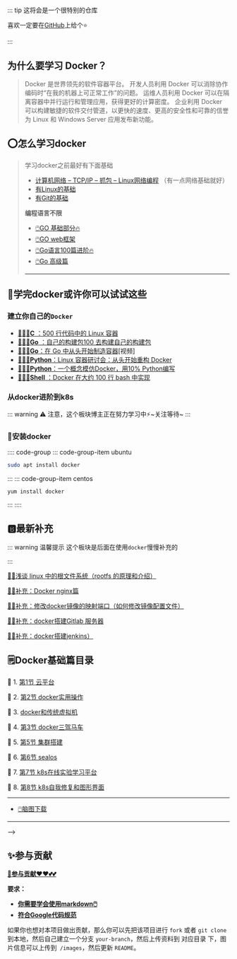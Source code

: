 # 

:::  tip 
这将会是一个很特别的仓库

喜欢一定要在[GitHub](https://github.com/3293172751/cs-awesome-Block_Chain)上给个⭐

:::



## 为什么要学习 Docker？

> Docker 是世界领先的软件容器平台。
> 开发人员利用 Docker 可以消除协作编码时“在我的机器上可正常工作”的问题。
> 运维人员利用 Docker 可以在隔离容器中并行运行和管理应用，获得更好的计算密度。
> 企业利用 Docker 可以构建敏捷的软件交付管道，以更快的速度、更高的安全性和可靠的信誉为 Linux 和 Windows Server 应用发布新功能。



## ⭕怎么学习docker

> 学习docker之前最好有下面基础
>
> +  [计算机网络 – TCP/IP – 抓包 – Linux网络编程](https://github.com/3293172751/Block_Chain/blob/master/web/README.md) （有一点网络基础就好）
> +  [有Linux的基础](https://github.com/3293172751/CS_COURSE/blob/master/linux/README.md)
> +  [有Git的基础](https://github.com/3293172751/awesome-cs-course/blob/master/Git/README.md)
>
> **编程语言不限**
>
> -  [🖱️GO 基础部分🔥](https://github.com/3293172751/Block_Chain/blob/master/TOC.md)
> -  [🖱️GO web框架](https://github.com/3293172751/Block_Chain/blob/master/go-web)
> -  [🖱️Go语言100篇进阶🔥](https://github.com/3293172751/Block_Chain/blob/master/Gomd_super/README.md)
> -  [🖱️Go 高级篇](https://github.com/3293172751/Block_Chain/blob/master/go-advancend/README.md)
>
> ---

## 🔮学完docker或许你可以试试这些

### 建立你自己的`Docker`

-  [🔱🔧🧰**C** ：500 行代码中的 Linux 容器](https://blog.lizzie.io/linux-containers-in-500-loc.html)
-  [🔱🔧🧰**Go** ：自己的构建包100 去构建自己的构建包](https://www.infoq.com/articles/build-a-container-golang)
-  [🔱🔧🧰**Go**：在 Go 中从头开始制造容器](https://www.youtube.com/watch?v=8fi7uSYlOdc)[视频]
-  [🔱🔧🧰**Python**：Linux 容器研讨会：从头开始重构 Docker](https://github.com/Fewbytes/rubber-docker)
-  [🔱🔧🧰**Python**：一个概念模仿Docker，用10% Python编写](https://github.com/tonybaloney/mocker)
-  [🔱🔧🧰**Shell** ：Docker 在大约 100 行 bash 中实现](https://github.com/p8952/bocker)



### 从docker进阶到k8s

::: warning
⚠️ 注意，这个板块博主正在努力学习中⚡~关注等待~
:::



###  💱安装docker

:::: code-group
::: code-group-item ubuntu

```bash
sudo apt install docker
```

:::
::: code-group-item centos

```shell
yum install docker
```

:::
::::



## 🅱️最新补充

::: warning 温馨提示
这个板块是后面在使用`docker`慢慢补充的

:::



[💢🚝浅谈 linux 中的根文件系统（rootfs 的原理和介绍）](./41.md)

[💢🚝补充：Docker nginx篇](42.md)

[💢🚝补充：修改docker镜像的映射端口（如何修改镜像配置文件）](43.md)

[💢🚝补充：docker搭建Gitlab 服务器](44.md)

[💢🚝补充：docker搭建jenkins）](45.md)



## 🗒️Docker基础篇目录

🐋 1. [第1节 云平台](1.md)

🐋 2. [第2节 docker实用操作](2.md)

🐋 3. [docker和传统虚拟机](3.md)

🐋 4. [第3节 docker三驾马车](4.md)

🐋 5. [第5节 集群搭建](5.md)

🐋 6. [第6节 sealos](6.md)

🐋 7. [第7节 k8s在线实验学习平台](7.md)

🐋 8. [第8节 k8s自我修复和图形界面](8.md)

<!--

🐋 9. [docker镜像命令](9.md)

🐋 10. [ubuntu容器说明 — 容器的启动和运行](10.md)

🐋 11. [深入理解镜像底层](11.md)

🐋 12. [docker提交以及命名空间](12.md)

🐋 13. [使用hub.docker](13.md)

🐋 14. [容器数据卷](14.md)

🐋 15. [docker基础篇最后补充-资源](15.md)

🐋 16. [tomcat安装挂载](16.md)

🐋 17. [docker安装MySQL](17.md)

🐋 18. [docker安装redis](18.md)

🐋 19. [mysql主从复制docker版](19.md)

🐋 20. [分布式存储之hash取余算法](20.md)

🐋 21. [3主3从redis集群扩缩容配置案例说明](21.md)

🐋 22. [redis主从扩容](22.md)

🐋 23. [redis主从缩容](23.md)

🐋 24. [DockerFile解析](24.md)

🐋 25. [dockerfile保留字](25.md)

🐋 26. [dockerfile案例](26.md)

🐋 27. [虚悬镜像](27.md)

🐋 28. [编写自定义镜像myubuntu](28.md)

🐋 29. [Docker微服务实战](29.md)

🐋 30. [docker 网络](30.md)

🐋 31. [docker网络模式](31.md)

🐋 32. [bridge是什么](32.md)

🐋 33. [host是什么](33.md)

🐋 34. [none是什么](34.md)

🐋 35. [container是什么](35.md)

🐋 36. [自定义网络格式](36.md)

🐋 37. [Docker平台架构图解](37.md)

🐋 38. [docker-compose容器编排](38.md)

🐋 39. [Compose核心概念](39.md)

🐋 40. [改造升级微服务工程docker_boot](40.md)
<!-- 这是一个注释 -->
---

+  [ 🖱️脑图下载](脑图笔记)

---
-->
## ✨参与贡献

**[🫵参与贡献❤️❤️💕💕](https://nsddd.top/archives/contributors)**

**要求：**

- [**你需要学会使用markdown🖱️**](https://github.com/3293172751/CS_COURSE/blob/master/markdown/README.md)
- [**符合Google代码规范**](https://zh-google-styleguide.readthedocs.io/en/latest/google-cpp-styleguide/)

如果你也想对本项目做出贡献，那么你可以先把该项目进行 `fork` 或者 `git clone` 到本地，然后自己建立一个分支 `your-branch`，然后上传资料到 对应目录 下，图片信息可以上传到` /images`，然后更新 `README`。

